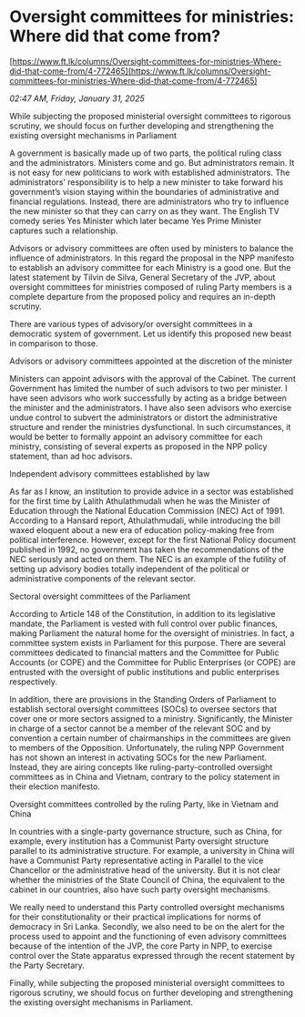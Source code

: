 # Oversight committees for ministries: Where did that come from?

[https://www.ft.lk/columns/Oversight-committees-for-ministries-Where-did-that-come-from/4-772465](https://www.ft.lk/columns/Oversight-committees-for-ministries-Where-did-that-come-from/4-772465)

*02:47 AM, Friday, January 31, 2025*

While subjecting the proposed ministerial oversight committees to rigorous scrutiny, we should focus on further developing and strengthening the existing oversight mechanisms in Parliament

A government is basically made up of two parts, the political ruling class and the administrators. Ministers come and go. But administrators remain. It is not easy for new politicians to work with established administrators. The administrators’ responsibility is to help a new minister to take forward his government’s vision staying within the boundaries of administrative and financial regulations. Instead, there are administrators who try to influence the new minister so that they can carry on as they want. The English TV comedy series Yes Minister which later became Yes Prime Minister captures such a relationship.

Advisors or advisory committees are often used by ministers to balance the influence of administrators. In this regard the proposal in the NPP manifesto to establish an advisory committee for each Ministry is a good one. But the latest statement by Tilvin de Silva, General Secretary of the JVP, about oversight committees for ministries composed of ruling Party members is a complete departure from the proposed policy and requires an in-depth scrutiny.

There are various types of advisory/or oversight committees in a democratic system of government. Let us identify this proposed new beast in comparison to those.

Advisors or advisory committees appointed at the discretion of the minister

Ministers can appoint advisors with the approval of the Cabinet. The current Government has limited the number of such advisors to two per minister. I have seen advisors who work successfully by acting as a bridge between the minister and the administrators. I have also seen advisors who exercise undue control to subvert the administrators or distort the administrative structure and render the ministries dysfunctional. In such circumstances, it would be better to formally appoint an advisory committee for each ministry, consisting of several experts as proposed in the NPP policy statement, than ad hoc advisors.

Independent advisory committees established by law

As far as I know, an institution to provide advice in a sector was established for the first time by Lalith Athulathmudali when he was the Minister of Education through the National Education Commission (NEC) Act of 1991. According to a Hansard report, Athulathmudali, while introducing the bill waxed eloquent about a new era of education policy-making free from political interference. However, except for the first National Policy document published in 1992, no government has taken the recommendations of the NEC seriously and acted on them. The NEC is an example of the futility of setting up advisory bodies totally independent of the political or administrative components of the relevant sector.

Sectoral oversight committees of the Parliament

According to Article 148 of the Constitution, in addition to its legislative mandate, the Parliament is vested with full control over public finances, making Parliament the natural home for the oversight of ministries. In fact, a committee system exists in Parliament for this purpose. There are several committees dedicated to financial matters and the Committee for Public Accounts (or COPE) and the Committee for Public Enterprises (or COPE) are entrusted with the oversight of public institutions and public enterprises respectively.

In addition, there are provisions in the Standing Orders of Parliament to establish sectoral oversight committees (SOCs) to oversee sectors that cover one or more sectors assigned to a ministry. Significantly, the Minister in charge of a sector cannot be a member of the relevant SOC and by convention a certain number of chairmanships in the committees are given to members of the Opposition. Unfortunately, the ruling NPP Government has not shown an interest in activating SOCs for the new Parliament. Instead, they are airing concepts like ruling-party-controlled oversight committees as in China and Vietnam, contrary to the policy statement in their election manifesto.

Oversight committees controlled by the ruling Party, like in Vietnam and China

In countries with a single-party governance structure, such as China, for example, every institution has a Communist Party oversight structure parallel to its administrative structure. For example, a university in China will have a Communist Party representative acting in Parallel to the vice Chancellor or the administrative head of the university. But it is not clear whether the ministries of the State Council of China, the equivalent to the cabinet in our countries, also have such party oversight mechanisms.

We really need to understand this Party controlled oversight mechanisms for their constitutionality or their practical implications for norms of democracy in Sri Lanka. Secondly, we also need to be on the alert for the process used to appoint and the functioning of even advisory committees because of the intention of the JVP, the core Party in NPP, to exercise control over the State apparatus expressed through the recent statement by the Party Secretary.

Finally, while subjecting the proposed ministerial oversight committees to rigorous scrutiny, we should focus on further developing and strengthening the existing oversight mechanisms in Parliament.

